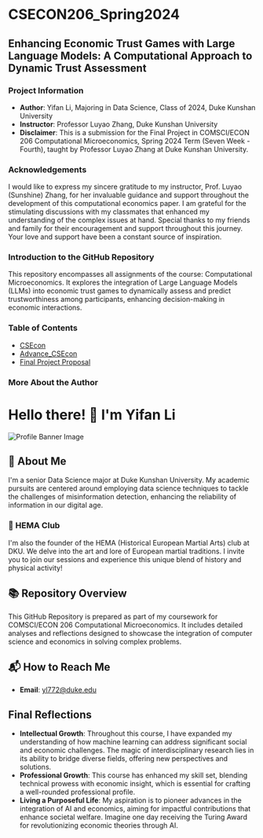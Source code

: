 # CSECON206_Spring2024
## Enhancing Economic Trust Games with Large Language Models: A Computational Approach to Dynamic Trust Assessment

### Project Information
- **Author**: Yifan Li, Majoring in Data Science, Class of 2024, Duke Kunshan University
- **Instructor**: Professor Luyao Zhang, Duke Kunshan University
- **Disclaimer**: This is a submission for the Final Project in COMSCI/ECON 206 Computational Microeconomics, Spring 2024 Term (Seven Week - Fourth), taught by Professor Luyao Zhang at Duke Kunshan University.

### Acknowledgements
I would like to express my sincere gratitude to my instructor, Prof. Luyao (Sunshine) Zhang, for her invaluable guidance and support throughout the development of this computational economics paper. I am grateful for the stimulating discussions with my classmates that enhanced my understanding of the complex issues at hand. Special thanks to my friends and family for their encouragement and support throughout this journey. Your love and support have been a constant source of inspiration.

### Introduction to the GitHub Repository
This repository encompasses all assignments of the course: Computational Microeconomics. It explores the integration of Large Language Models (LLMs) into economic trust games to dynamically assess and predict trustworthiness among participants, enhancing decision-making in economic interactions.

### Table of Contents
- [CSEcon](/CSEcon)
- [Advance_CSEcon](/Advance_CSECON)
- [Final Project Proposal](/Proposal)

### More About the Author


# Hello there! 🌟 I'm Yifan Li

![Profile Banner Image](https://github.com/usernameavalible/CS206-Computational-Microeconomics/blob/main/498603743923548540.jpg)

## 🚀 About Me
I'm a senior Data Science major at Duke Kunshan University. My academic pursuits are centered around employing data science techniques to tackle the challenges of misinformation detection, enhancing the reliability of information in our digital age.

### 🏹 HEMA Club
I'm also the founder of the HEMA (Historical European Martial Arts) club at DKU. We delve into the art and lore of European martial traditions. I invite you to join our sessions and experience this unique blend of history and physical activity!

## 📚 Repository Overview
This GitHub Repository is prepared as part of my coursework for COMSCI/ECON 206 Computational Microeconomics. It includes detailed analyses and reflections designed to showcase the integration of computer science and economics in solving complex problems.



## 📬 How to Reach Me
- **Email**: [yl772@duke.edu](mailto:yl772@duke.edu)

## Final Reflections
- **Intellectual Growth**: Throughout this course, I have expanded my understanding of how machine learning can address significant social and economic challenges. The magic of interdisciplinary research lies in its ability to bridge diverse fields, offering new perspectives and solutions.
- **Professional Growth**: This course has enhanced my skill set, blending technical prowess with economic insight, which is essential for crafting a well-rounded professional profile.
- **Living a Purposeful Life**: My aspiration is to pioneer advances in the integration of AI and economics, aiming for impactful contributions that enhance societal welfare. Imagine one day receiving the Turing Award for revolutionizing economic theories through AI.
